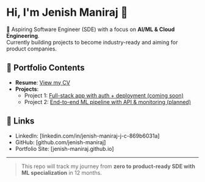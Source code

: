 # Hi, I'm Jenish Maniraj 👋

🚀 Aspiring Software Engineer (SDE) with a focus on **AI/ML & Cloud Engineering**.  
Currently building projects to become industry-ready and aiming for product companies.

## 📂 Portfolio Contents
- **Resume**: [View my CV](./Jenish_CV.pdf)  
- **Projects**:  
  - Project 1: [Full-stack app with auth + deployment (coming soon)]()  
  - Project 2: [End-to-end ML pipeline with API & monitoring (planned)]()  

## 🔗 Links
- LinkedIn: [linkedin.com/in/jenish-maniraj-j-c-869b6031a]  
- GitHub: [github.com/jenish-maniraj]
- Portfolio Site: [jenish-maniraj.github.io]
---
> This repo will track my journey from **zero to product-ready SDE with ML specialization** in 12 months.
